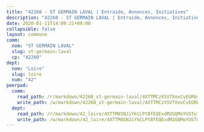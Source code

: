 ```yaml
---
title: "42260 - ST GERMAIN LAVAL | Entraide, Annonces, Initiatives"
description: "42260 - ST GERMAIN LAVAL | Entraide, Annonces, Initiatives"
date: 2020-01-11T14:09:21+09:00
collapsible: false
layout: commune
comm:
  nom: "ST GERMAIN LAVAL"
  slug: st-germain-laval
  cp: "42260"
dept:
  nom: "Loire"
  slug: loire
  num: "42"
peerpad:
  comm:
    read_path: /r/markdown/42260_st-germain-laval/4XTTMCzVSVfXoxCvEGRbsiodEhtmHxEsZ9ZXjbVFUCtbWzzcn
    write_path: /w/markdown/42260_st-germain-laval/4XTTMCzVSVfXoxCvEGRbsiodEhtmHxEsZ9ZXjbVFUCtbWzzcn-K3TgTnA6BGKJpGJErGJjYJrzAeNzo7hG7QizLiogqgyc5BZfMCaP8g93oitcuZD7twr6XP6tUwJwMgciZAvHAP45NRCkAEWy9hhM5bCSDEZMjqGRE1tEnd5m8zTJjijd7pW9oYLW
  dept:
    read_path: /r/markdown/42_loire/4XTTM8SNJiYkCLPtBfEQExdM2GQMoYUSTuTytLrQfQVaaYJeW
    write_path: /w/markdown/42_loire/4XTTM8SNJiYkCLPtBfEQExdM2GQMoYUSTuTytLrQfQVaaYJeW-K3TgUi5YJecchkttgL3M6Pu99u8hH2akRrHDb4XXZXATCvGiyzrNbe23fQbzNYiKWDR2re6vQN4Gxv5BQ2dayjGg1AqxtpHRtgi6cm74UeqjVtXM2ZJFa6mvBKTRc4s3X6tJYycN
---
```


